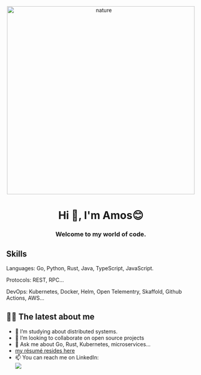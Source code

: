 <div align="center">
<img width="500" alt="nature" src="green.avif">
</div>

<h1 align="center">Hi 👋, I'm Amos😊  </h1>
<h3 align="center">Welcome to my world of code.</h3>

## Skills 

Languages: Go, Python, Rust, Java, TypeScript, JavaScript.

Protocols: REST, RPC...

DevOps: Kubernetes, Docker, Helm, Open Telementry, Skaffold, Github Actions, AWS...

## 👨‍💻 The latest about me 

- 🔭 I’m studying about distributed systems. 
- 👯 I’m looking to collaborate on open source projects 
- 💬 Ask me about Go, Rust, Kubernetes, microservices...
- [my résumé resides here](./asssets/Amos-Ehiguese-Resume.pdf)
- 📫 You can reach me on LinkedIn:\
<a href="https://www.linkedin.com/in/amos-ehiguese-201b33100/"><img src="https://img.shields.io/badge/LinkedIn-0077B5?style=for-the-badge&logo=linkedin&logoColor=white"/></a>


 

